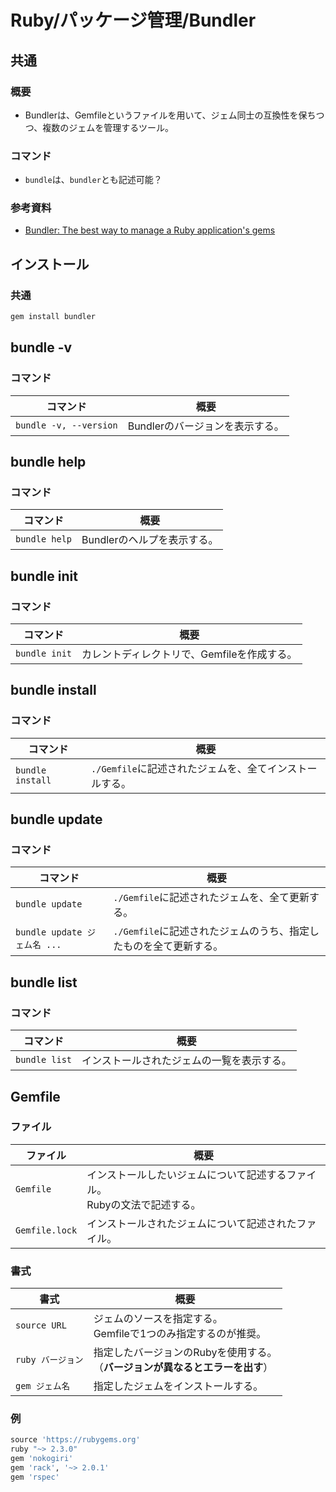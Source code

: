 # Ruby/パッケージ管理/Bundler

## 共通

### 概要

- Bundlerは、Gemfileというファイルを用いて、ジェム同士の互換性を保ちつつ、複数のジェムを管理するツール。

### コマンド

- `bundle`は、`bundler`とも記述可能？

### 参考資料

- [Bundler: The best way to manage a Ruby application's gems](https://bundler.io/)

## インストール

### 共通

```bash
gem install bundler
```

## bundle -v

### コマンド

| コマンド               | 概要                            |
| ---------------------- | ------------------------------- |
| `bundle -v, --version` | Bundlerのバージョンを表示する。 |

## bundle help

### コマンド

| コマンド      | 概要                        |
| ------------- | --------------------------- |
| `bundle help` | Bundlerのヘルプを表示する。 |

## bundle init

### コマンド

| コマンド      | 概要                                        |
| ------------- | ------------------------------------------- |
| `bundle init` | カレントディレクトリで、Gemfileを作成する。 |

## bundle install

### コマンド

| コマンド         | 概要                                                    |
| ---------------- | ------------------------------------------------------- |
| `bundle install` | `./Gemfile`に記述されたジェムを、全てインストールする。 |

## bundle update

### コマンド

| コマンド                     | 概要                                                         |
| ---------------------------- | ------------------------------------------------------------ |
| `bundle update`              | `./Gemfile`に記述されたジェムを、全て更新する。              |
| `bundle update ジェム名 ...` | `./Gemfile`に記述されたジェムのうち、指定したものを全て更新する。 |

## bundle list

### コマンド

| コマンド      | 概要                                       |
| ------------- | ------------------------------------------ |
| `bundle list` | インストールされたジェムの一覧を表示する。 |

## Gemfile

### ファイル

| ファイル       | 概要                                                         |
| -------------- | ------------------------------------------------------------ |
| `Gemfile`      | インストールしたいジェムについて記述するファイル。<br />Rubyの文法で記述する。 |
| `Gemfile.lock` | インストールされたジェムについて記述されたファイル。         |

### 書式

| 書式              | 概要                                                         |
| ----------------- | ------------------------------------------------------------ |
| `source URL`      | ジェムのソースを指定する。<br />Gemfileで1つのみ指定するのが推奨。 |
| `ruby バージョン` | 指定したバージョンのRubyを使用する。<br />（**バージョンが異なるとエラーを出す**） |
| `gem ジェム名`    | 指定したジェムをインストールする。                           |

### 例

```ruby
source 'https://rubygems.org'
ruby "~> 2.3.0"
gem 'nokogiri'
gem 'rack', '~> 2.0.1'
gem 'rspec'
```
